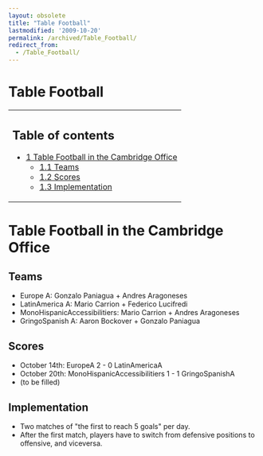 ```yaml
---
layout: obsolete
title: "Table Football"
lastmodified: '2009-10-20'
permalink: /archived/Table_Football/
redirect_from:
  - /Table_Football/
---
```


Table Football
==============

<table>
<col width="100%" />
<tbody>
<tr class="odd">
<td align="left"><h2>Table of contents</h2>
<ul>
<li><a href="#table-football-in-the-cambridge-office">1 Table Football in the Cambridge Office</a>
<ul>
<li><a href="#teams">1.1 Teams</a></li>
<li><a href="#scores">1.2 Scores</a></li>
<li><a href="#implementation">1.3 Implementation</a></li>
</ul></li>
</ul></td>
</tr>
</tbody>
</table>

Table Football in the Cambridge Office
======================================

Teams
-----

-   Europe A: Gonzalo Paniagua + Andres Aragoneses
-   LatinAmerica A: Mario Carrion + Federico Lucifredi
-   MonoHispanicAccessibilitiers: Mario Carrion + Andres Aragoneses
-   GringoSpanish A: Aaron Bockover + Gonzalo Paniagua

Scores
------

-   October 14th: EuropeA 2 - 0 LatinAmericaA
-   October 20th: MonoHispanicAccessibilitiers 1 - 1 GringoSpanishA
-   (to be filled)

Implementation
--------------

-   Two matches of "the first to reach 5 goals" per day.
-   After the first match, players have to switch from defensive positions to offensive, and viceversa.


